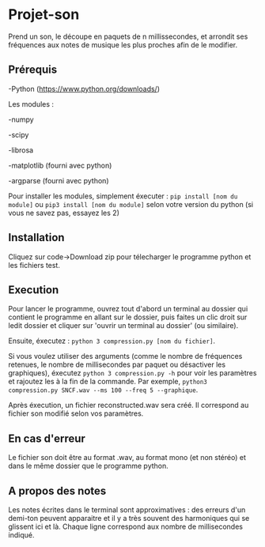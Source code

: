 # Projet-son

Prend un son, le découpe en paquets de n millissecondes, et arrondit ses fréquences aux notes de musique les plus proches afin de le modifier.

## Prérequis
-Python (https://www.python.org/downloads/)


Les modules :

-numpy

-scipy

-librosa

-matplotlib (fourni avec python)

-argparse (fourni avec python)


Pour installer les modules, simplement éxecuter :
`pip install [nom du module]` ou `pip3 install [nom du module]` selon votre version du python (si vous ne savez pas, essayez les 2)
## Installation
Cliquez sur code->Download zip pour télecharger le programme python et les fichiers test.

## Execution
Pour lancer le programme, ouvrez tout d'abord un terminal au dossier qui contient le programme en allant sur le dossier, puis faites un clic droit sur ledit dossier et cliquer sur 'ouvrir un terminal au dossier' (ou similaire).

Ensuite,  éxecutez :
`python 3 compression.py [nom du fichier]`.

Si vous voulez utiliser des arguments (comme le nombre de fréquences retenues, le nombre de millisecondes par paquet ou désactiver les graphiques), éxecutez `python 3 compression.py -h` pour voir les paramètres et rajoutez les à la fin de la commande. Par exemple, `python3 compression.py SNCF.wav --ms 100 --freq 5 --graphique`.

Après éxecution, un fichier reconstructed.wav sera créé. Il correspond au fichier son modifié selon vos paramètres.

## En cas d'erreur
Le fichier son doit être au format .wav, au format mono (et non stéréo) et dans le même dossier que le programme python.

## A propos des notes
Les notes écrites dans le terminal sont approximatives : des erreurs d'un demi-ton peuvent apparaitre et il y a très souvent des harmoniques qui se glissent ici et là. Chaque ligne correspond aux nombre de millisecondes indiqué.

